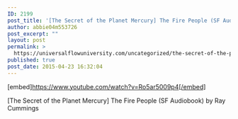 ```yaml
---
ID: 2199
post_title: '[The Secret of the Planet Mercury] The Fire People (SF Audiobook)'
author: abbie04m553726
post_excerpt: ""
layout: post
permalink: >
  https://universalflowuniversity.com/uncategorized/the-secret-of-the-planet-mercury-the-fire-people-sf-audiobook/
published: true
post_date: 2015-04-23 16:32:04
---
```

[embed]https://www.youtube.com/watch?v=Ro5ar5009p4[/embed]<br>
<p>[The Secret of the Planet Mercury] The Fire People (SF Audiobook) by Ray Cummings</p>